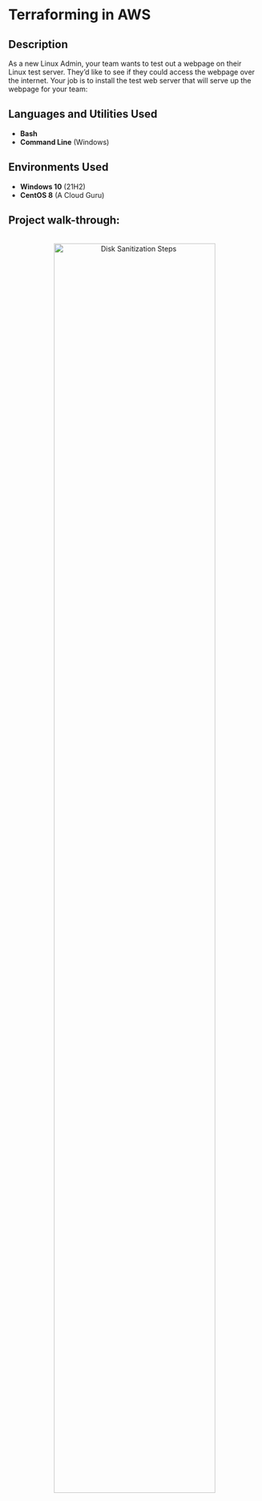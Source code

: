 # Terraforming in AWS


<h2>Description</h2>
As a new Linux Admin, your team wants to test out a webpage on their Linux test server. They’d like to see if they could access the webpage over the internet. Your job is to install the test web server that will serve up the webpage for your team:
<br />


<h2>Languages and Utilities Used</h2>

- <b>Bash</b> 
- <b>Command Line</b> (Windows)

<h2>Environments Used </h2>

- <b>Windows 10</b> (21H2)
- <b>CentOS 8</b> (A Cloud Guru)

<h2>Project walk-through:</h2>







<p align="center">
<br/>
<img src="https://cdn-images-1.medium.com/max/800/1*Oh8be4AVsjBzXBNVCzo8tA.png" height="80%" width="80%" alt="Disk Sanitization Steps"/>
<br />
